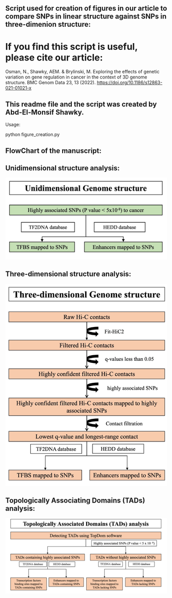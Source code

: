 ## Script used for creation of figures in our article to compare SNPs in linear structure against SNPs in three-dimenion structure:



# If you find this script is useful, please cite our article:
Osman, N., Shawky, AEM. & Brylinski, M. Exploring the effects of genetic variation on gene regulation in cancer in the context of 3D genome structure. BMC Genom Data 23, 13 (2022). https://doi.org/10.1186/s12863-021-01021-x



## This readme file and the script was created by Abd-El-Monsif Shawky.


Usage:

python figure_creation.py 






## FlowChart of the manuscript:

## Unidimensional structure analysis:

![Linear structure](1D.jpeg)


## Three-dimensional structure analysis:

![Three-dimensional structure](3D.jpeg)


## Topologically Associating Domains (TADs) analysis:

![Topologically Associating Domains analysis](TADs.png)
